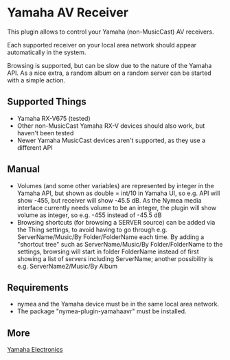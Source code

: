 # Yamaha AV Receiver

This plugin allows to control your Yamaha (non-MusicCast) AV receivers.

Each supported receiver on your local area network should appear automatically in the system.

Browsing is supported, but can be slow due to the nature of the Yamaha API.
As a nice extra, a random album on a random server can be started with a simple action. 

## Supported Things

* Yamaha RX-V675 (tested)
* Other non-MusicCast Yamaha RX-V devices should also work, but haven't been tested
* Newer Yamaha MusicCast devices aren't supported, as they use a different API

## Manual

* Volumes (and some other variables) are represented by integer in the Yamaha API, but shown as double = int/10 in Yamaha UI, so e.g. API will show -455, but receiver will show -45.5 dB. As the Nymea media interface currently needs volume to be an integer, the plugin will show volume as integer, so e.g. -455 instead of -45.5 dB
* Browsing shortcuts (for browsing a SERVER source) can be added via the Thing settings, to avoid having to go through e.g. ServerName/Music/By Folder/FolderName each time. By adding a "shortcut tree" such as ServerName/Music/By Folder/FolderName to the settings, browsing will start in folder FolderName instead of first showing a list of servers including ServerName; another possibility is e.g. ServerName2/Music/By Album

## Requirements

* nymea and the Yamaha device must be in the same local area network.
* The package "nymea-plugin-yamahaavr" must be installed.

## More

 [Yamaha Electronics](https://www.yamaha.com/en/) 
